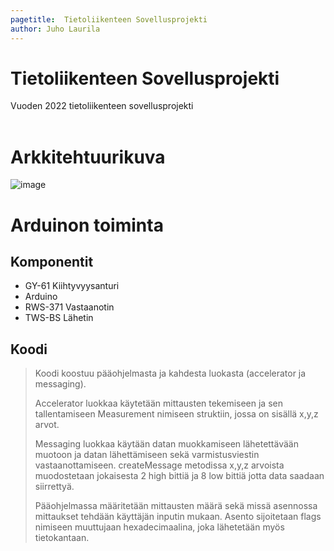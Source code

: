 ```yaml
---
pagetitle:  Tietoliikenteen Sovellusprojekti
author: Juho Laurila
---
```


# Tietoliikenteen Sovellusprojekti
Vuoden 2022 tietoliikenteen sovellusprojekti
<br/>
<br/>
# Arkkitehtuurikuva
![image](https://user-images.githubusercontent.com/97531298/199923738-0a49c750-2408-4f4b-a696-a13558a3ca13.png)

# Arduinon toiminta
## Komponentit
- GY-61 Kiihtyvyysanturi
- Arduino
- RWS-371 Vastaanotin
- TWS-BS Lähetin

## Koodi
> Koodi koostuu pääohjelmasta ja kahdesta luokasta (accelerator ja messaging).
> 
> Accelerator luokkaa käytetään mittausten tekemiseen ja sen tallentamiseen Measurement nimiseen struktiin, jossa on sisällä x,y,z arvot.
>
> Messaging luokkaa käytään datan muokkamiseen lähetettävään muotoon ja datan lähettämiseen sekä varmistusviestin vastaanottamiseen. createMessage metodissa x,y,z arvoista muodostetaan jokaisesta 2 high bittiä ja 8 low bittiä jotta data saadaan siirrettyä.
>
> Pääohjelmassa määritetään mittausten määrä sekä missä asennossa mittaukset tehdään käyttäjän inputin mukaan. Asento sijoitetaan flags nimiseen muuttujaan hexadecimaalina, joka lähetetään myös tietokantaan.